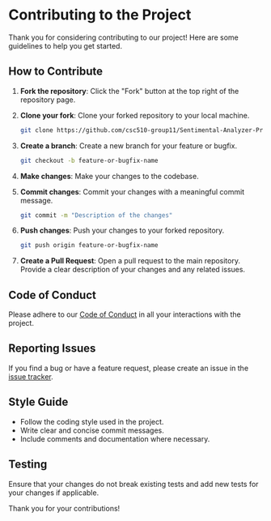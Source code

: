 # Contributing to the Project

Thank you for considering contributing to our project! Here are some guidelines to help you get started.

## How to Contribute

1. **Fork the repository**: Click the "Fork" button at the top right of the repository page.
2. **Clone your fork**: Clone your forked repository to your local machine.

    ```bash
    git clone https://github.com/csc510-group11/Sentimental-Analyzer-Pro.git
    ```

3. **Create a branch**: Create a new branch for your feature or bugfix.

    ```bash
    git checkout -b feature-or-bugfix-name
    ```

4. **Make changes**: Make your changes to the codebase.
5. **Commit changes**: Commit your changes with a meaningful commit message.

    ```bash
    git commit -m "Description of the changes"
    ```

6. **Push changes**: Push your changes to your forked repository.

    ```bash
    git push origin feature-or-bugfix-name
    ```

7. **Create a Pull Request**: Open a pull request to the main repository. Provide a clear description of your changes and any related issues.

## Code of Conduct

Please adhere to our [Code of Conduct](CODE_OF_CONDUCT.md) in all your interactions with the project.

## Reporting Issues

If you find a bug or have a feature request, please create an issue in the [issue tracker](https://github.com/csc510-group11/Sentimental-Analyzer-Pro.git/issues).

## Style Guide

- Follow the coding style used in the project.
- Write clear and concise commit messages.
- Include comments and documentation where necessary.

## Testing

Ensure that your changes do not break existing tests and add new tests for your changes if applicable.

Thank you for your contributions!
